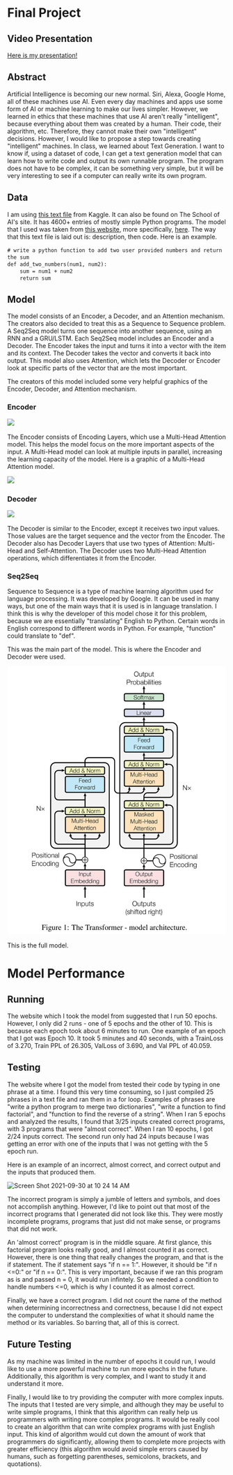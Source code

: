 # Final Project

## Video Presentation

[Here is my presentation!](https://www.youtube.com/watch?v=LEXrYl_rzew)

## Abstract

Artificial Intelligence is becoming our new normal. Siri,
Alexa, Google Home, all of these machines use AI. Even 
every day machines and apps use some form of AI or machine 
learning to make our lives simpler. However, we learned in 
ethics that these machines that use AI aren't really "intelligent",
because everything about them was created by a human. Their
code, their algorithm, etc. Therefore, they cannot make their
own "intelligent" decisions. However, I would like to propose
a step towards creating "intelligent" machines. In class,
we learned about Text Generation. I want to know if,
using a dataset of code, I can get a text 
generation model that can learn how to write code and 
output its own runnable program. 
The program does not have to be complex, it can be something
very simple, but it will be very interesting to see if a 
computer can really write its own program.

## Data

I am using [this text file](https://www.kaggle.com/veeralakrishna/python-code-data)
from Kaggle. It can also be found on The School of AI's site.
It has 4600+ entries of mostly simple Python programs. The
model that I used was taken from [this website](https://towardsdatascience.com/building-a-python-code-generator-4b476eec5804),
more specifically, [here](https://github.com/divyam96/English-to-Python-Converter). 
The way that this text file is laid out is: description, then code. 
Here is an example. 

    # write a python function to add two user provided numbers and return the sum
    def add_two_numbers(num1, num2):
        sum = num1 + num2
        return sum

## Model

The model consists of an Encoder, a Decoder, and an Attention
mechanism. The creators also decided to treat this as a 
Sequence to Sequence problem. A Seq2Seq model turns
one sequence into another sequence, using an RNN and a 
GRU/LSTM. Each Seq2Seq model includes an Encoder and a 
Decoder. The Encoder takes the input and turns it into a 
vector with the item and its context. The Decoder takes the
vector and converts it back into output. This model also uses
Attention, which lets the Decoder or Encoder look at specific parts 
of the vector that are the most important. 

The creators of this model included some very helpful 
graphics of the Encoder, Decoder, and Attention mechanism.

### Encoder

![](https://camo.githubusercontent.com/f5e9af2d641603536654d6d1551881c51573a1f0/68747470733a2f2f7261772e67697468756275736572636f6e74656e742e636f6d2f62656e747265766574742f7079746f7263682d736571327365712f393437396663623533323231346164323666643462646139666366303831613035653161616634652f6173736574732f7472616e73666f726d65722d656e636f6465722e706e67)

The Encoder consists of Encoding Layers, which use a 
Multi-Head Attention model. This helps the model focus on
the more important aspects of the input. A Multi-Head model
can look at multiple inputs in parallel, increasing the learning
capacity of the model. Here is a graphic of a Multi-Head Attention model. 

![](https://camo.githubusercontent.com/2ee38f2359aa03ae42b9b22ef111fcf19d1cc95d/68747470733a2f2f7261772e67697468756275736572636f6e74656e742e636f6d2f62656e747265766574742f7079746f7263682d736571327365712f393437396663623533323231346164323666643462646139666366303831613035653161616634652f6173736574732f7472616e73666f726d65722d617474656e74696f6e2e706e67)


### Decoder

![](https://camo.githubusercontent.com/9bded9703e3f61fba6a5c4cb7f80fa0f34bf7f04/68747470733a2f2f7261772e67697468756275736572636f6e74656e742e636f6d2f62656e747265766574742f7079746f7263682d736571327365712f393437396663623533323231346164323666643462646139666366303831613035653161616634652f6173736574732f7472616e73666f726d65722d6465636f6465722e706e67)

The Decoder is similar to the Encoder, except it receives
two input values. Those values are the target sequence and
the vector from the Encoder. The Decoder also has Decoder
Layers that use two types of Attention: Multi-Head and 
Self-Attention. The Decoder uses two Multi-Head Attention
operations, which differentiates it from the Encoder. 

### Seq2Seq

Sequence to Sequence is a type of machine learning algorithm
used for language processing. It was developed by Google. 
It can be used in many ways, but one of the main ways 
that it is used is in language translation.
I think this is why the developer of this model chose it for 
this problem, because we are essentially "translating"
English to Python. Certain words in English correspond to 
different words in Python. For example, "function" could 
translate to "def". 

This was the main part of the model. This is where the 
Encoder and Decoder were used. 

![](https://github.com/divyam96/English-to-Python-Converter/blob/main/res/transformer_multihead.png?raw=true)

This is the full model.

# Model Performance

## Running

The website which I took the model from suggested that I run 50 epochs. However, I only did 2 runs - one of 5 epochs and the other of 10. 
This is because each epoch took about 6 minutes to run. One example of an epoch that I got was Epoch 10. It took 5 minutes and 40 seconds,
with a TrainLoss of 3.270, Train PPL of 26.305, ValLoss of 3.690, and Val PPL of 40.059. 

## Testing 

The website where I got the model from tested their code by typing in one phrase at a time. I found this very time consuming, so I just 
compiled 25 phrases in a text file and ran them in a for loop. Examples of phrases are "write a python program to merge two dictionaries",
"write a function to find factorial", and "function to find the reverse of a string". When I ran 5 epochs and analyzed the results, I 
found that 3/25 inputs created correct programs, with 3 programs that were "almost correct". When I ran 10 epochs, I got 2/24 inputs correct.
The second run only had 24 inputs because I was getting an error with one of the inputs that I was not getting with the 5 epoch run. 

Here is an example of an incorrect, almost correct, and correct output and the inputs that produced them. 

<img width="875" alt="Screen Shot 2021-09-30 at 10 24 14 AM" src="https://user-images.githubusercontent.com/26678552/135473778-3583bfb1-9543-420e-b1dd-9a92c905ac4b.png">

The incorrect program is simply a jumble of letters and symbols, and does not accomplish anything. However, I'd like to point out that most of the 
incorrect programs that I generated did not look like this. They were mostly incomplete programs, programs that just did not make sense, or programs that did not 
work. 

An 'almost correct' program is in the middle square. At first glance, this factorial program looks really good, and I almost counted it as correct. However, there 
is one thing that really changes the program, and that is the if statement. The if statement says "if n == 1:". However, it should be "if n <=0:" or "if n == 0:". 
This is very important, because if we ran this program as is and passed n = 0, it would run infintely. So we needed a condition to handle numbers <=0, which is why 
I counted it as almost correct.

Finally, we have a correct program. I did not count the name of the method when determining incorrectness and correctness, because I did not expect the computer to
understand the complexities of what it should name the method or its variables. So barring that, all of this is correct.

## Future Testing

As my machine was limited in the number of epochs it could run, I would like to use a more powerful machine to run more epochs 
in the future. Additionally, this algorithm is very complex, and I want to study it and understand it more. 

Finally, I would like to try providing
the computer with more complex inputs. The inputs that I tested are very simple, and although they may be useful to write simple programs, I think that this 
algorithm can really help us programmers with writing more complex programs. It would be really cool to create an algorithm that can write complex
programs with just English input. This kind of algorithm would cut down the amount of work that programmers do significantly, allowing them to 
complete more projects with greater efficiency (this algorithm would avoid simple errors caused by humans, such as forgetting parentheses, semicolons, 
brackets, and quotations). 


